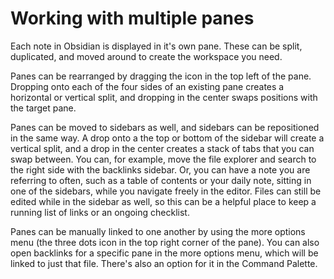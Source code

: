 
# Working with multiple panes

Each note in Obsidian is displayed in it's own pane. These can be split, duplicated, and moved around to create the workspace you need. 

Panes can be rearranged by dragging the icon in the top left of the pane. Dropping onto each of the four sides of an existing pane creates a horizontal or vertical split, and dropping in the center swaps positions with the target pane. 

Panes can be moved to sidebars as well, and sidebars can be repositioned in the same way. A drop onto a the top or bottom of the sidebar will create a vertical split, and a drop in the center creates a stack of tabs that you can swap between. You can, for example, move the file explorer and search to the right side with the backlinks sidebar. Or, you can have a note you are referring to often, such as a table of contents or your daily note, sitting in one of the sidebars, while you navigate freely in the editor. Files can still be edited while in the sidebar as well, so this can be a helpful place to keep a running list of links or an ongoing checklist. 

Panes can be manually linked to one another by using the more options menu (the three dots icon in the top right corner of the pane). You can also open backlinks for a specific pane in the more options menu, which will be linked to just that file. There's also an option for it in the Command Palette. 

